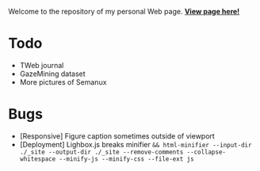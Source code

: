 Welcome to the repository of my personal Web page. [**View page here!**](https://raphaelmenges.github.io)

# Todo
- TWeb journal
- GazeMining dataset
- More pictures of Semanux

# Bugs
- [Responsive] Figure caption sometimes outside of viewport
- [Deployment] Lighbox.js breaks minifier `&& html-minifier --input-dir ./_site --output-dir ./_site --remove-comments --collapse-whitespace --minify-js --minify-css --file-ext js`
